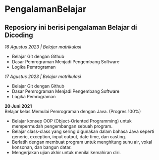 # PengalamanBelajar

## Reposiory ini berisi pengalaman Belajar di Dicoding

_16 Agustus 2023 | Belajar matrikulasi_
- Belajar Git dengan Github
- Dasar Pemrograman Menjadi Pengembang Software
- Logika Pemrograman

_17 Agustus 2023 | Belajar matrikulasi_
- Belajar Git dengan Github
- Dasar Pemrograman Menjadi Pengembang Software
- Logika Pemrograman

**20 Juni 2021**  
Belajar kelas Memulai Pemrograman dengan Java. (Progres 100%)
  * Belajar konsep OOP (Object-Oriented Programming) untuk mempermudah pengembangan sebuah program.
  * Belajar class-class yang sering digunakan dalam bahasa Java seperti generic, exception, input output, date time, dan casting. 
  * Berlatih dengan membuat program untuk menghitung suhu air, vokal konsonan, dan bangun datar. 
  * Mengerjakan ujian akhir untuk menilai kemahiran diri.
